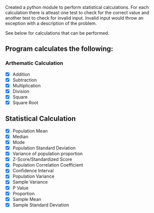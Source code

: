 Created a python module to perform statistical calculations. For each calculation there is atleast one test to check for the correct value and another test to check for invalid input. Invalid input would throw an exception with a description of the problem.

See below for calculations that can be performed.

## **Program calculates the following:**


### **Arthematic Calculation**
    
- [X] Addition
- [X] Subtraction
- [X] Multiplication
- [X] Division
- [X] Square
- [x] Square Root

## **Statistical Calculation** 

- [X] Population Mean
- [X] Median
- [X] Mode
- [X] Population Standard Deviation
- [X] Variance of population proportion
- [x] Z-Score/Standardized Score
- [X] Population Correlation Coefficient
- [X] Confidence Interval
- [x] Population Variance
- [x] Sample Variance
- [x] P Value
- [X] Proportion
- [x] Sample Mean
- [X] Sample Standard Deviation
